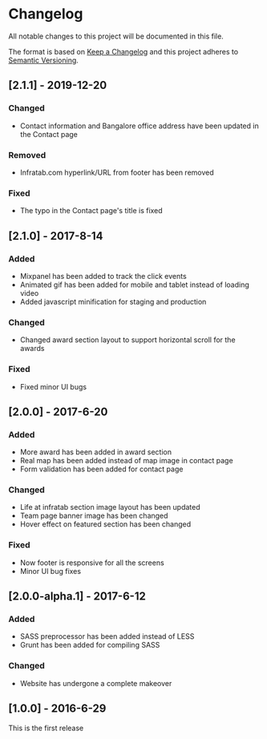 # Changelog
All notable changes to this project will be documented in this file.

The format is based on [Keep a Changelog](http://keepachangelog.com/) and this project adheres to [Semantic Versioning](http://semver.org/).


## [2.1.1] - 2019-12-20
### Changed
- Contact information and Bangalore office address have been updated in the Contact page

### Removed
- Infratab.com hyperlink/URL from footer has been removed

### Fixed
- The typo in the Contact page's title is fixed

## [2.1.0] - 2017-8-14
### Added
- Mixpanel has been added to track the click events
- Animated gif has been added for mobile and tablet instead of loading video
- Added javascript minification for staging and production

### Changed
- Changed award section layout to support horizontal scroll for the awards

### Fixed
- Fixed minor UI bugs

## [2.0.0] - 2017-6-20
### Added
- More award has been added in award section
- Real map has been added instead of map image in contact page
- Form validation has been added for contact page

### Changed
- Life at infratab section image layout has been updated
- Team page banner image has been changed
- Hover effect on featured section has been changed

### Fixed
- Now footer is responsive for all the screens
- Minor UI bug fixes


## [2.0.0-alpha.1] - 2017-6-12
### Added
- SASS preprocessor has been added instead of LESS
- Grunt has been added for compiling SASS

### Changed
- Website has undergone a complete makeover


## [1.0.0] - 2016-6-29
This is the first release
